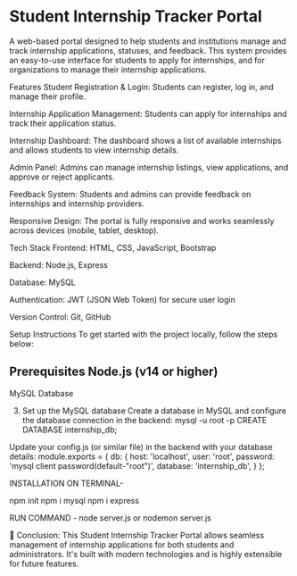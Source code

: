 # Student Internship Tracker Portal
A web-based portal designed to help students and institutions manage and track internship applications, statuses, and feedback. This system provides an easy-to-use interface for students to apply for internships, and for organizations to manage their internship applications.

Features
Student Registration & Login: Students can register, log in, and manage their profile.

Internship Application Management: Students can apply for internships and track their application status.

Internship Dashboard: The dashboard shows a list of available internships and allows students to view internship details.

Admin Panel: Admins can manage internship listings, view applications, and approve or reject applicants.

Feedback System: Students and admins can provide feedback on internships and internship providers.

Responsive Design: The portal is fully responsive and works seamlessly across devices (mobile, tablet, desktop).

Tech Stack
Frontend: HTML, CSS, JavaScript, Bootstrap

Backend: Node.js, Express

Database: MySQL

Authentication: JWT (JSON Web Token) for secure user login

Version Control: Git, GitHub

Setup Instructions
To get started with the project locally, follow the steps below:

Prerequisites
Node.js (v14 or higher)
-------------------------------------------------------------------------------------
MySQL Database

3. Set up the MySQL database
Create a database in MySQL and configure the database connection in the backend:
mysql -u root -p
CREATE DATABASE internship_db;

Update your config.js (or similar file) in the backend with your database details:
module.exports = {
  db: {
    host: 'localhost',
    user: 'root',
    password: 'mysql client password(default-"root")',
    database: 'internship_db',
  }
};

INSTALLATION ON TERMINAL- 

npm init
npm i mysql
npm i express

RUN COMMAND -
node server.js
or
nodemon server.js


🚀 Conclusion:
This Student Internship Tracker Portal allows seamless management of internship applications for both students and administrators. It's built with modern technologies and is highly extensible for future features.
